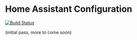 # Home Assistant Configuration

[![Build Status](https://travis-ci.org/techwithjake/home-assistant-config.svg?branch=master)](https://travis-ci.org/techwithjake/home-assistant-config)

 (initial pass, more to come soon)
